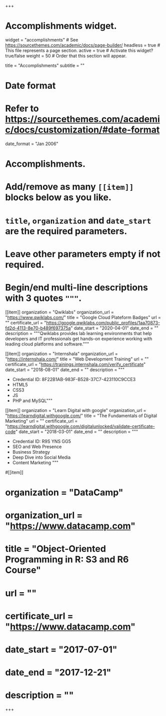 +++
# Accomplishments widget.
widget = "accomplishments"  # See https://sourcethemes.com/academic/docs/page-builder/
headless = true  # This file represents a page section.
active = true  # Activate this widget? true/false
weight = 50  # Order that this section will appear.

title = "Accomplish&shy;ments"
subtitle = ""

# Date format
#   Refer to https://sourcethemes.com/academic/docs/customization/#date-format
date_format = "Jan 2006"

# Accomplishments.
#   Add/remove as many `[[item]]` blocks below as you like.
#   `title`, `organization` and `date_start` are the required parameters.
#   Leave other parameters empty if not required.
#   Begin/end multi-line descriptions with 3 quotes `"""`.
[[item]]
  organization = "Qwiklabs"
  organization_url = "https://www.qwiklabs.com/"
  title = "Google Cloud Plateform Badges"
  url = ""
  certificate_url = "https://google.qwiklabs.com/public_profiles/1aa70873-fd2d-4113-8e70-b489f697375a"
  date_start = "2020-04-01"
  date_end = ""
  description = """Qwiklabs provides lab learning environments that help developers and IT professionals get hands-on experience working with leading cloud platforms and software."""

[[item]]
  organization = "Internshala"
  organization_url = "https://internshala.com/"
  title = "Web Development Training"
  url = ""
  certificate_url = "https://trainings.internshala.com/verify_certificate"
  date_start = "2018-08-01"
  date_end = ""
  description = """ 
  - Credential ID: 8F22B1AB-983F-B528-37C7-423110C9CCE3 
  - HTML5
  - CSS3 
  - JS 
  - PHP and MySQL"""

[[item]]
  organization = "Learn Digital with google"
  organization_url = "https://learndigital.withgoogle.com/"
  title = "The Fundamentals of Digital Marketing"
  url = ""
  certificate_url = "https://learndigital.withgoogle.com/digitalunlocked/validate-certificate-code"
  date_start = "2018-03-01"
  date_end = ""
  description = """ 
  - Credential ID: R9S YNS GG5 
  - SEO and Web Presence
  - Business Strategy
  - Deep Dive into Social Media
  - Content Marketing
  """
  
#[[item]]
#  organization = "DataCamp"
#  organization_url = "https://www.datacamp.com"
#  title = "Object-Oriented Programming in R: S3 and R6 Course"
#  url = ""
#  certificate_url = "https://www.datacamp.com"
#  date_start = "2017-07-01"
#  date_end = "2017-12-21"
#  description = ""

+++
